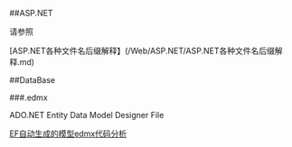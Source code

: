 ﻿##ASP.NET

请参照

[ASP.NET各种文件名后缀解释】(/Web/ASP.NET/ASP.NET各种文件名后缀解释.md)

##DataBase


###.edmx

ADO.NET Entity Data Model Designer File

[EF自动生成的模型edmx代码分析 ](http://www.cnblogs.com/FoundationSoft/archive/2011/01/08/1930479.html)



